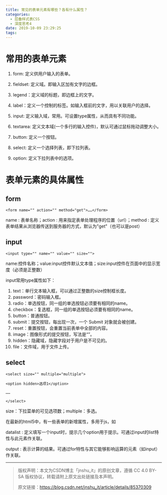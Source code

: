 ```yaml
---
title: 常见的表单元素有哪些？各有什么属性？
categories:
  - 层叠样式表CSS
  - 深度思考4
date: 2019-10-09 23:29:25
tags:
---
```

# 常用的表单元素

1. form: 定义供用户输入的表单。

2. fieldset: 定义域。即输入区加有文字的边框。

3. legend：定义域的标题，即边框上的文字。

4. label：定义一个控制的标签。如输入框前的文字，用以关联用户的选择。

5. input: 定义输入域，常用。可设置type属性，从而具有不同功能。

6. textarea: 定义文本域(一个多行的输入控件)，默认可通过鼠标拖动调整大小。

7. button: 定义一个按钮。

8. select: 定义一个选择列表，即下拉列表。

9. option: 定义下拉列表中的选项。

# 表单元素的具体属性

## form

`<form name="" action="" method="get">……</form>`

name : 表单名称；action : 用来指定表单处理程序的位置（url）；method : 定义表单结果从浏览器传送到服务器的方式，默认为"get"（也可以是post）

## input

`<input type="" name="" value="" size="">`

name:控件名称；value:input控件默认文本值；size:input控件在页面中的显示宽度（必须是正整数）

input常用type属性如下：

1. text：单行文本输入框，可以通过正整数的size控制框长度。
2. password：密码输入框。
3. radio：单选按钮，同一组的单选按钮必须要有相同的name。
4. checkbox：复选框，同一组的单选按钮必须要有相同的name。
5. button：普通按钮。
6. submit：提交按钮，每出现一次，一个 Submit 对象就会被创建。
7. reset：重置按钮，会重置当前表单中全部的内容。
8. image：图像形式的提交按钮，写法是“”。
9. hidden：隐藏域，隐藏字段对于用户是不可见的。
10. file：文件域，用于文件上传。

## select

```
<select size="" multiple="multiple">

<option hidden>选项1</option>

……

</select>

```

size：下拉菜单的可见选项数；multiple：多选。

在最新的html5中，有一些表单的新增属性，多用于js，如

datalist : 定义填写一个input时，提示几个option用于提示。可通过input的list特性与此元素作关联。

output : 表示计算的结果。可通过for特性与其它能够影响运算的元素（如input）作关联。


***

> 版权声明：本文为CSDN博主「jnshu_it」的原创文章，遵循 CC 4.0 BY-SA 版权协议，转载请附上原文出处链接及本声明。
>
> 原文链接：https://blog.csdn.net/jnshu_it/article/details/85370309